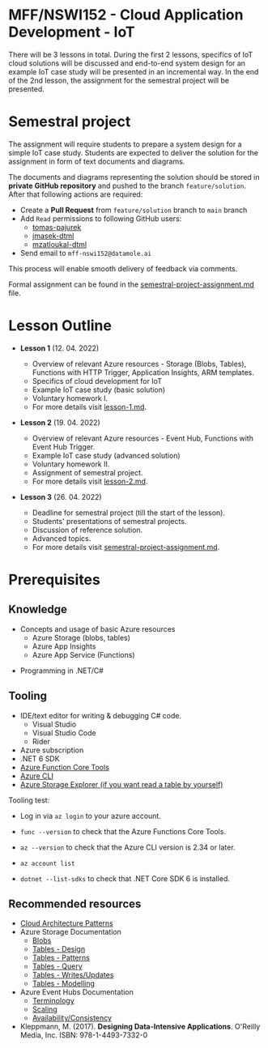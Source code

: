 # MFF/NSWI152 - Cloud Application Development - IoT

There will be 3 lessons in total. During the first 2 lessons, specifics of IoT cloud solutions will be discussed and end-to-end system design for an example IoT case study will be presented in an incremental way. In the end of the 2nd lesson, the assignment for the semestral project will be presented. 

# Semestral project

The assignment will require students to prepare a system design for a simple IoT case study. Students are expected to deliver the solution for the assignment in form of text documents and diagrams.

The documents and diagrams representing the solution should be stored in **private GitHub repository** and pushed to the branch `feature/solution`. After that following actions are required:

* Create a  **Pull Request** from `feature/solution` branch to `main` branch 
* Add `Read` permissions to following GitHub users:
  * [tomas-pajurek](https://github.com/tomas-pajurek)
  * [jmasek-dtml](https://github.com/jmasek-dtml)
  * [mzatloukal-dtml](https://github.com/mzatloukal-dtml)
* Send email to `mff-nswi152@datamole.ai`

This process will enable smooth delivery of feedback via comments.

Formal assignment can be found in the [semestral-project-assignment.md](./semestral-project-assignment.md) file.

# Lesson Outline

* **Lesson 1** (12. 04. 2022)
  * Overview of relevant Azure resources - Storage (Blobs, Tables), Functions with HTTP Trigger, Application Insights, ARM templates. 
  * Specifics of cloud development for IoT
  * Example IoT case study (basic solution)
  * Voluntary homework I. 
  * For more details visit [lesson-1.md](./lesson-1/lesson-1.md).

* **Lesson 2** (19. 04. 2022)
  * Overview of relevant Azure resources - Event Hub, Functions with Event Hub Trigger.
  * Example IoT case study (advanced solution)
  * Voluntary homework II.
  * Assignment of semestral project.
  * For more details visit [lesson-2.md](./lesson-2/lesson-2.md).

* **Lesson 3** (26. 04. 2022)
  * Deadline for semestral project (till the start of the lesson). 
  * Students' presentations of semestral projects.
  * Discussion of reference solution.
  * Advanced topics.
  * For more details visit [semestral-project-assignment.md](./semestral-project-assignment.md).

# Prerequisites 

## Knowledge

* Concepts and usage of basic Azure resources
  * Azure Storage (blobs, tables)
  * Azure App Insights
  * Azure App Service (Functions)
- Programming in .NET/C#

## Tooling

* IDE/text editor for writing & debugging C# code.
  * Visual Studio
  * Visual Studio Code
  * Rider
* Azure subscription
* .NET 6 SDK
* [Azure Function Core Tools](https://docs.microsoft.com/en-us/azure/azure-functions/functions-run-local#v2)
* [Azure CLI](https://docs.microsoft.com/en-us/cli/azure/install-azure-cli)
* [Azure Storage Explorer (if you want read a table by yourself)](https://azure.microsoft.com/en-us/features/storage-explorer/)

Tooling test:

* Log in via `az login` to your azure account.

* `func --version` to check that the Azure Functions Core Tools.
* `az --version` to check that the Azure CLI version is 2.34 or later.
* `az account list` 
* `dotnet --list-sdks` to check that .NET Core SDK 6 is installed. 

## Recommended resources

* [Cloud Architecture Patterns](https://docs.microsoft.com/en-us/azure/architecture/patterns/)
* Azure Storage Documentation
  * [Blobs](https://azure.microsoft.com/en-us/services/storage/blobs/)
  * [Tables - Design](https://docs.microsoft.com/en-us/azure/storage/tables/table-storage-design-guidelines)
  * [Tables - Patterns](https://docs.microsoft.com/en-us/azure/storage/tables/table-storage-design-patterns)
  * [Tables - Query](https://docs.microsoft.com/en-us/azure/storage/tables/table-storage-design-for-query)
  * [Tables - Writes/Updates](https://docs.microsoft.com/en-us/azure/storage/tables/table-storage-design-for-modification)
  * [Tables - Modelling](https://docs.microsoft.com/en-us/azure/storage/tables/table-storage-design-modeling)
* Azure Event Hubs Documentation
  * [Terminology](https://docs.microsoft.com/en-us/azure/event-hubs/event-hubs-features)
  * [Scaling](https://docs.microsoft.com/en-us/azure/event-hubs/event-hubs-scalability)
  * [Availability/Consistency](https://docs.microsoft.com/en-us/azure/event-hubs/event-hubs-availability-and-consistency?tabs=dotnet)
* Kleppmann, M. (2017). **Designing Data-Intensive Applications**. O'Reilly Media, Inc. ISBN: 978-1-4493-7332-0 
